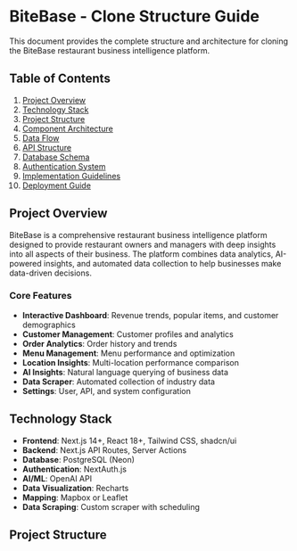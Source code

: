 # BiteBase - Clone Structure Guide

This document provides the complete structure and architecture for cloning the BiteBase restaurant business intelligence platform.

## Table of Contents

1. [Project Overview](#project-overview)
2. [Technology Stack](#technology-stack)
3. [Project Structure](#project-structure)
4. [Component Architecture](#component-architecture)
5. [Data Flow](#data-flow)
6. [API Structure](#api-structure)
7. [Database Schema](#database-schema)
8. [Authentication System](#authentication-system)
9. [Implementation Guidelines](#implementation-guidelines)
10. [Deployment Guide](#deployment-guide)

## Project Overview

BiteBase is a comprehensive restaurant business intelligence platform designed to provide restaurant owners and managers with deep insights into all aspects of their business. The platform combines data analytics, AI-powered insights, and automated data collection to help businesses make data-driven decisions.

### Core Features

- **Interactive Dashboard**: Revenue trends, popular items, and customer demographics
- **Customer Management**: Customer profiles and analytics
- **Order Analytics**: Order history and trends
- **Menu Management**: Menu performance and optimization
- **Location Insights**: Multi-location performance comparison
- **AI Insights**: Natural language querying of business data
- **Data Scraper**: Automated collection of industry data
- **Settings**: User, API, and system configuration

## Technology Stack

- **Frontend**: Next.js 14+, React 18+, Tailwind CSS, shadcn/ui
- **Backend**: Next.js API Routes, Server Actions
- **Database**: PostgreSQL (Neon)
- **Authentication**: NextAuth.js
- **AI/ML**: OpenAI API
- **Data Visualization**: Recharts
- **Mapping**: Mapbox or Leaflet
- **Data Scraping**: Custom scraper with scheduling

## Project Structure

